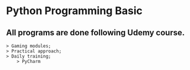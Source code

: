 # Python Programming Basiс

## All programs are done following Udemy course.
	> Gaming modules;
	> Practical approach;
	> Daily training;
        > PyCharm
